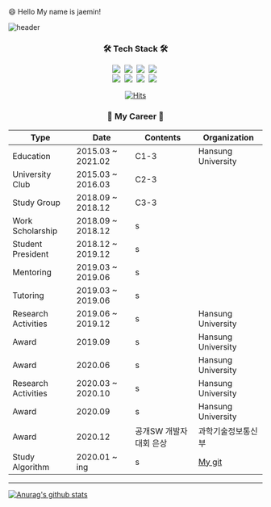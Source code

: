 😄 Hello My name is jaemin!

![header](https://capsule-render.vercel.app/api?type=slice&color=auto&height=150&section=header&text=YOONJAEMIN&fontSize=70&animation=twinkling)

<h3 align="center">🛠 Tech Stack 🛠</h3>

<p align="center"> 
  <img src="https://img.shields.io/badge/Java-007396?style=flat-square&logo=Java&logoColor=white"/></a>&nbsp 
  <img src="https://img.shields.io/badge/Python-3766AB?style=flat-square&logo=Python&logoColor=white"/></a>&nbsp 
  <img src="https://img.shields.io/badge/C-A8B9CC?style=flat-square&logo=C&logoColor=white"/></a>&nbsp 
  <img src="https://img.shields.io/badge/Javascript-ffb13b?style=flat-square&logo=javascript&logoColor=white"/></a>&nbsp 
  <br>
  <img src="https://img.shields.io/badge/Django-092E20?style=flat-square&logo=Django&logoColor=white"/></a>&nbsp 
  <img src="https://img.shields.io/badge/Mysql-E6B91E?style=flat-square&logo=MySql&logoColor=white"/></a>&nbsp 
  <img src="https://img.shields.io/badge/aws-333664?style=flat-square&logo=amazon-aws&logoColor=white"/></a>&nbsp
  <img src="https://img.shields.io/badge/css-1572B6?style=flat-square&logo=css3&logoColor=white"/></a>&nbsp 
</p>

<div align=center>

[![Hits](https://hits.seeyoufarm.com/api/count/incr/badge.svg?url=https%3A%2F%2Fgithub.com%2FJaeMinYooon&count_bg=%2379C83D&title_bg=%23555555&icon=&icon_color=%23E7E7E7&title=hits&edge_flat=false)](https://hits.seeyoufarm.com)

</div>


<h3 align="center">🌱 My Career 🌱</h3>           

Type | Date | Contents | Organization
------- | ------- | ------- | -------
 Education | 2015.03 ~ 2021.02 | C1-3 | Hansung University
 University Club | 2015.03 ~ 2016.03 | C2-3 | 
 Study Group | 2018.09 ~ 2018.12 | C3-3 | 
 Work Scholarship | 2018.09 ~ 2018.12 | s | 
 Student President | 2018.12 ~ 2019.12 | s | 
 Mentoring | 2019.03 ~ 2019.06 | s | 
 Tutoring | 2019.03 ~ 2019.06 | s | 
 Research Activities | 2019.06 ~ 2019.12 | s | Hansung University
 Award | 2019.09 | s | Hansung University
 Award | 2020.06 | s | Hansung University
 Research Activities | 2020.03 ~ 2020.10 | s | Hansung University
 Award | 2020.09 | s | Hansung University
 Award | 2020.12 | 공개SW 개발자대회 은상 | 과학기술정보통신부
 Study Algorithm | 2020.01 ~ ing | s | [My git](https://github.com/JaeMinYooon/algorithm)

-----

  [![Anurag's github stats](https://github-readme-stats.vercel.app/api?username=JaeMinYooon)](https://github.com/anuraghazra/github-readme-stats)



<!--
**JaeMinYooon/JaeMinYooon** is a ✨ _special_ ✨ repository because its `README.md` (this file) appears on your GitHub profile.

Here are some ideas to get you started:

- 🔭 I’m currently working on ...
- 🌱 I’m currently learning ...
- 👯 I’m looking to collaborate on ...
- 🤔 I’m looking for help with ...
- 💬 Ask me about ...
- 📫 How to reach me: ...
- 😄 Pronouns: ...
- ⚡ Fun fact: ...
-->
